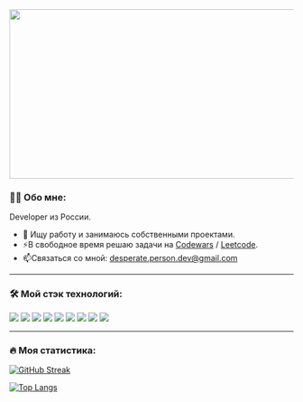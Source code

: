 <div id="header" align="center">
  <img src="https://media.giphy.com/media/xVRRDVP6lqtNQJrzN7/giphy.gif" width="600" height="300"/>
</div>

### :man_technologist: Обо мне:
Developer из России.
- :telescope: Ищу работу и занимаюсь собственными проектами.
- :zap:В свободное время решаю задачи на [Codewars](https://www.codewars.com/users/DesperatePerson) / [Leetcode](https://leetcode.com/DesperatePerson/).
- :mailbox:Связаться со мной: desperate.person.dev@gmail.com

---

### :hammer_and_wrench: Мой стэк технологий:
<img src="https://img.shields.io/badge/HTML-black?style=for-the-badge&logo=HTML5"/> <img src="https://img.shields.io/badge/CSS-black?style=for-the-badge&logo=CSS3"/> <img src="https://img.shields.io/badge/JavaScript-black?style=for-the-badge&logo=Javascript"/> <img src="https://img.shields.io/badge/TypeScript-black?style=for-the-badge&logo=TypeScript"/> <img src="https://img.shields.io/badge/Git-black?style=for-the-badge&logo=Git"/> <img src="https://img.shields.io/badge/Github-black?style=for-the-badge&logo=Github"/> <img src="https://img.shields.io/badge/Sass-black?style=for-the-badge&logo=Sass"/> <img src="https://img.shields.io/badge/Bootstrap-black?style=for-the-badge&logo=Bootstrap"/> <img src="https://img.shields.io/badge/Linux-black?style=for-the-badge&logo=Linux"/>

---

### :fire: Моя статистика:
[![GitHub Streak](http://github-readme-streak-stats.herokuapp.com?user=DesperatePerson&theme=dark&background=black)](https://git.io/streak-stats)

[![Top Langs](https://github-readme-stats.vercel.app/api/top-langs/?username=DesperatePerson&layout=compact&theme=vision-friendly-dark)](https://github.com/anuraghazra/github-readme-stats)
